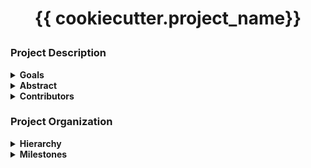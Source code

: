 <h1 align="center">
<p>{{ cookiecutter.project_name}}</a></p>
</h1>

### Project Description
<details>
<summary><b>Goals</b>
</summary>
<p>

TODO
</p>
</details>

<details>
<summary><b>Abstract</b>
</summary>
<p>
TODO
</p>
</details>

<details>
<summary><b>Contributors</b>
</summary>
<p>
TODO
</p>
</details>

### Project Organization
<details>
<summary><b>Hierarchy</b>
</summary>
<p>

```bash
tree -s --charset X .
```
</p>
</details>

<details>
<summary><b>Milestones</b>
</summary>
<p>

1. Milestone Title
    * **Description:**
        - Milestone description
        - Milestone description
        - Milestone description
    * **Tasks:**
        - [x] Task
        - [ ] Task
        - [ ] Task
        - [ ] Task
    * **Deliverables:** X, Y, Z
    * **Due:** X/X/XXXX

2. Milestone Title
    * **Description:**
        - Milestone description
        - Milestone description
    * **Tasks:**
        - [ ] Task
        - [ ] Task
        - [ ] Task
        - [ ] Task
    * **Deliverables:** X, Y, Z
    * **Due:** X/X/XXXX
</p>
</details>
